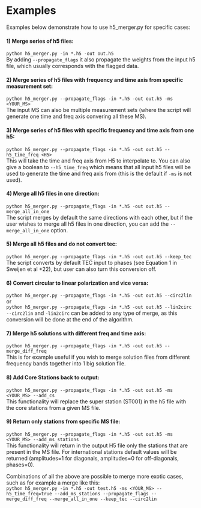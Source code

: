 # Examples

Examples below demonstrate how to use h5_merger.py for specific cases:

#### 1) Merge series of h5 files:

```python h5_merger.py -in *.h5 -out out.h5```\
By adding ```--propagate_flags``` it also propagate the weights from the input h5 file, which usually corresponds with the flagged data.

#### 2) Merge series of h5 files with frequency and time axis from specific measurement set:

```python h5_merger.py --propagate_flags -in *.h5 -out out.h5 -ms <YOUR_MS>```\
The input MS can also be multiple measurement sets (where the script will generate one time and freq axis convering all these MS).

#### 3) Merge series of h5 files with specific frequency and time axis from one h5:

```python h5_merger.py --propagate_flags -in *.h5 -out out.h5 --h5_time_freq <H5>```\
This will take the time and freq axis from H5 to interpolate to.
You can also give a boolean to ```--h5_time_freq``` which means that all input h5 files will be used to generate the time and freq axis from (this is the default if ```-ms``` is not used).

#### 4) Merge all h5 files in one direction:

```python h5_merger.py --propagate_flags -in *.h5 -out out.h5 --merge_all_in_one```\
The script merges by default the same directions with each other, but if the user wishes to merge all h5 files in one direction, you can add the ```--merge_all_in_one``` option.

#### 5) Merge all h5 files and do not convert tec:

```python h5_merger.py --propagate_flags -in *.h5 -out out.h5 --keep_tec```\
The script converts by default TEC input to phases (see Equation 1 in Sweijen et al +22), but user can also turn this conversion off.

#### 6) Convert circular to linear polarization and vice versa:

```python h5_merger.py --propagate_flags -in *.h5 -out out.h5 --circ2lin```\
or\
```python h5_merger.py --propagate_flags -in *.h5 -out out.h5 --lin2circ```
```--circ2lin``` and ```-lin2circ``` can be added to any type of merge, as this conversion will be done at the end of the algorithm.

#### 7) Merge h5 solutions with different freq and time axis:

```python h5_merger.py --propagate_flags -in *.h5 -out out.h5 --merge_diff_freq```\
This is for example useful if you wish to merge solution files from different frequency bands together into 1 big solution file.

#### 8) Add Core Stations back to output:

```python h5_merger.py --propagate_flags -in *.h5 -out out.h5 -ms <YOUR_MS> --add_cs```\
This functionality will replace the super station (ST001) in the h5 file with the core stations from a given MS file.

#### 9) Return only stations from specific MS file:

```python h5_merger.py --propagate_flags -in *.h5 -out out.h5 -ms <YOUR_MS> --add_ms_stations```\
This functionality will return in the output H5 file only the stations that are present in the MS file. 
For international stations default values will be returned (amplitudes=1 for diagonals, amplitudes=0 for off-diagonals, phases=0).

Combinations of all the above are possible to merge more exotic cases, such as for example a merge like this:\
```python h5_merger.py -in *.h5 -out test.h5 -ms <YOUR_MS> --h5_time_freq=true --add_ms_stations --propagate_flags --merge_diff_freq --merge_all_in_one --keep_tec --circ2lin```
